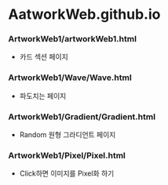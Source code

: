 # AatworkWeb.github.io

### ArtworkWeb1/artworkWeb1.html
- 카드 섹션 페이지

### ArtworkWeb1/Wave/Wave.html
- 파도치는 페이지

### ArtworkWeb1/Gradient/Gradient.html
- Random 원형 그라디언트 페이지

### ArtworkWeb1/Pixel/Pixel.html
- Click하면 이미지를 Pixel화 하기
